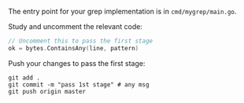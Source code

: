 The entry point for your grep implementation is in `cmd/mygrep/main.go`.

Study and uncomment the relevant code: 

```go
// Uncomment this to pass the first stage
ok = bytes.ContainsAny(line, pattern)
```

Push your changes to pass the first stage:

```
git add .
git commit -m "pass 1st stage" # any msg
git push origin master
```
